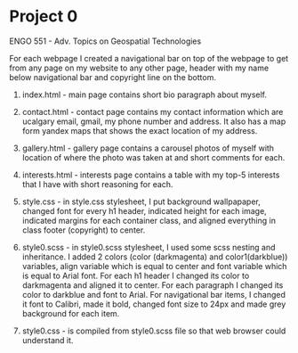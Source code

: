 # Project 0
ENGO 551 - Adv. Topics on Geospatial Technologies

For each webpage I created a navigational bar on top of the webpage to get from any page on my website to any other page, header with my name below navigational bar and copyright line on the bottom.

1. index.html - main page contains short bio paragraph about myself.

2. contact.html - contact page contains my contact information which are ucalgary email, gmail, my phone number and address. It also has a map form yandex maps that shows the exact location of my address.

3. gallery.html - gallery page contains a carousel photos of myself with location of where the photo was taken at and short comments for each.

4. interests.html - interests page contains a table with my top-5 interests that I have with short reasoning for each.

5. style.css - in style.css stylesheet, I put background wallpapaper, changed font for every h1 header, indicated height for each image, indicated margins for each container class, and aligned everything in class footer (copyright) to center.

6. style0.scss - in style0.scss stylesheet, I used some scss nesting and inheritance. I added 2 colors (color (darkmagenta) and color1(darkblue)) variables, align variable which is equal to center and font variable which is equal to Arial font. For each h1 header I changed its color to darkmagenta and aligned it to center. For each paragraph I changed its color to darkblue and font to Arial. For navigational bar items, I changed it font to Calibri, made it bold, changed font size to 24px and made grey background for each item.

7. style0.css - is compiled from style0.scss file so that web browser could understand it.